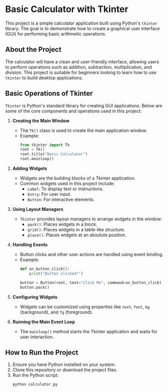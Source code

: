 # Basic Calculator with Tkinter

This project is a simple calculator application built using Python's `tkinter` library. The goal is to demonstrate how to create a graphical user interface (GUI) for performing basic arithmetic operations.

## About the Project

The calculator will have a clean and user-friendly interface, allowing users to perform operations such as addition, subtraction, multiplication, and division. This project is suitable for beginners looking to learn how to use `tkinter` to build desktop applications.

## Basic Operations of Tkinter

`Tkinter` is Python's standard library for creating GUI applications. Below are some of the core components and operations used in this project:

1. **Creating the Main Window**
   - The `Tk()` class is used to create the main application window.
   - Example:
     ```python
     from tkinter import Tk
     root = Tk()
     root.title("Basic Calculator")
     root.mainloop()
     ```

2. **Adding Widgets**
   - Widgets are the building blocks of a Tkinter application.
   - Common widgets used in this project include:
     - `Label`: To display text or instructions.
     - `Entry`: For user input.
     - `Button`: For interactive elements.

3. **Using Layout Managers**
   - `Tkinter` provides layout managers to arrange widgets in the window:
     - `pack()`: Places widgets in a block.
     - `grid()`: Places widgets in a table-like structure.
     - `place()`: Places widgets at an absolute position.

4. **Handling Events**
   - Button clicks and other user actions are handled using event binding.
   - Example:
     ```python
     def on_button_click():
         print("Button clicked!")

     button = Button(root, text="Click Me", command=on_button_click)
     button.pack()
     ```

5. **Configuring Widgets**
   - Widgets can be customized using properties like `text`, `font`, `bg` (background), and `fg` (foreground).

6. **Running the Main Event Loop**
   - The `mainloop()` method starts the Tkinter application and waits for user interaction.

## How to Run the Project

1. Ensure you have Python installed on your system.
2. Clone this repository or download the project files.
3. Run the Python script:
   ```bash
   python calculator.py

